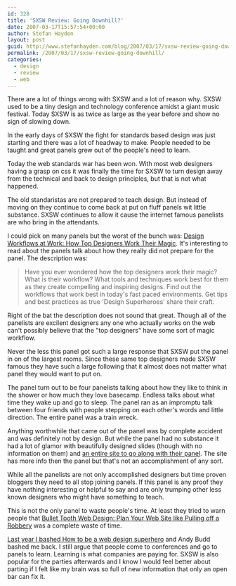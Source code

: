 ```yaml
---
id: 328
title: 'SXSW Review: Going Downhill?'
date: 2007-03-17T15:57:54+00:00
author: Stefan Hayden
layout: post
guid: http://www.stefanhayden.com/blog/2007/03/17/sxsw-review-going-downhill/
permalink: /2007/03/17/sxsw-review-going-downhill/
categories:
  - design
  - review
  - web
---
```

<p>There are a lot of things wrong with SXSW and a lot of reason why. SXSW used to be a tiny design and technology conference amidst a giant music festival. Today SXSW is as twice as large as the year before and show no sign of slowing down.</p>
<p>In the early days of SXSW the fight for standards based design was just starting and there was a lot of headway to make. People needed to be taught and great panels grew out of the people's need to learn.</p>
<p>Today the web standards war has been won. With most web designers having a grasp on css it was finally the time for SXSW to turn design away from the technical and back to design principles, but that is not what happened.</p>
<p>The old standaristas are not prepared to teach design. But instead of moving on they continue to come back at put on fluff panels wit little substance. SXSW continues to allow it cause the internet famous panelists are who bring in the attendants.</p>
<p>I could pick on many panels but the worst of the bunch was: <a href="http://2007.sxsw.com/interactive/programming/panels/?action=show&id=IAP060143">Design Workflows at Work: How Top Designers Work Their Magic</a>. It's interesting to read about the panels talk about how they really did not prepare for the panel. The description was:</p>
<blockquote><p>Have you ever wondered how the top designers work their magic? What is their workflow? What tools and techniques work best for them as they create compelling and inspiring designs. Find out the workflows that work best in today's fast paced environments. Get tips and best practices as true 'Design Superheroes' share their craft.</p></blockquote>
<p>Right of the bat the description does not sound that great. Though all of the panelists are excilent designers any one who actually works on the web can't possibly believe that the "top designers" have some sort of magic workflow.</p>
<p>Never the less this panel got such a large response that SXSW put the panel in on of the largest rooms. Since these same top designers made SXSW famous they have such a large following that it almost does not matter what panel they would want to put on.</p>
<p>The panel turn out to be four panelists talking about how they like to think in the shower or how much they love basecamp. Endless talks about what time they wake up and go to sleep. The panel ran as an impromptu talk between four friends with people stepping on each other's words and little direction. The entire panel was a train wreck.</p>
<p>Anything worthwhile that came out of the panel was by complete accident and was definitely not by design. But while the panel had no substance it had a lot of glamor with beautifully designed slides (though with no information on them) and <a href="http://designworkflows.com/">an entire site to go along with their panel</a>. The site has more info then the panel but that's not an accomplishment of any sort.</p>
<p>While all the panelists are not only accomplished designers but time proven bloggers they need to all stop joining panels. If this panel is any proof they have nothing interesting or helpful to say and are only trumping other less known designers who might have something to teach.</p>
<p>This is not the only panel to waste people's time. At least they tried to warn people that <a href="http://2007.sxsw.com/interactive/programming/panels/?action=show&id=IAP060131">Bullet Tooth Web Design: Plan Your Web Site like Pulling off a Robbery</a> was a complete waste of time.</p>
<p><a href="http://www.stefanhayden.com/blog/2006/03/11/sxsw-day-1/">Last year I bashed How to be a web design superhero</a> and Andy Budd bashed me back. I still argue that people come to conferences and go to panels to learn. Learning is what companies are paying for. SXSW is also popular for the parties afterwards and I know I would feel better about parting if I felt like my brain was so full of new information that only an open bar can fix it.</p>
